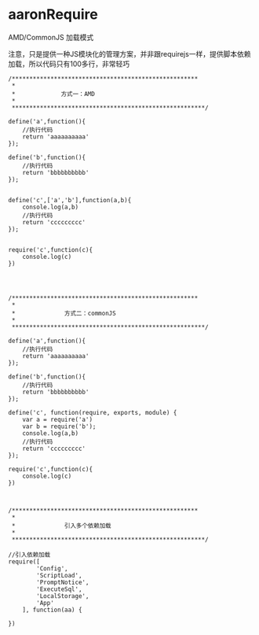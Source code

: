 aaronRequire
============

AMD/CommonJS 加载模式

注意，只是提供一种JS模块化的管理方案，并非跟requirejs一样，提供脚本依赖加载，所以代码只有100多行，非常轻巧


    /*****************************************************
     *
     *             方式一：AMD
     *
     *******************************************************/
    
    define('a',function(){
        //执行代码
        return 'aaaaaaaaaa'
    });

    define('b',function(){
        //执行代码
        return 'bbbbbbbbbb'
    });


    define('c',['a','b'],function(a,b){
        console.log(a,b)
        //执行代码
        return 'ccccccccc'
    });


    require('c',function(c){
        console.log(c)
    })




    /*****************************************************
     *
     *              方式二：commonJS 
     *
     *******************************************************/
    
    define('a',function(){
        //执行代码
        return 'aaaaaaaaaa'
    });

    define('b',function(){
        //执行代码
        return 'bbbbbbbbbb'
    });

    define('c', function(require, exports, module) {
        var a = require('a')
        var b = require('b');
        console.log(a,b)
        //执行代码
        return 'ccccccccc'
    });

    require('c',function(c){
        console.log(c)
    })

    

    /*****************************************************
     *
     *              引入多个依赖加载
     *
     *******************************************************/

	//引入依赖加载
	require([
			'Config',
			'ScriptLoad',
			'PromptNotice',
			'ExecuteSql',
			'LocalStorage',
			'App'
		], function(aa) {

	})

    
    
